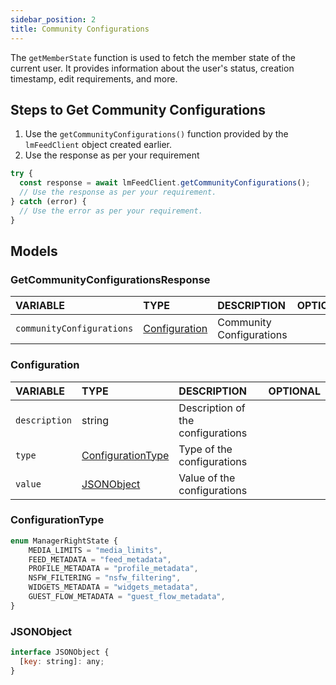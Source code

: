 ```yaml
---
sidebar_position: 2
title: Community Configurations
---
```


The `getMemberState` function is used to fetch the member state of the current user. It provides information about the user's status, creation timestamp, edit requirements, and more.

## Steps to Get Community Configurations

1. Use the `getCommunityConfigurations()` function provided by the `lmFeedClient` object created earlier.
2. Use the response as per your requirement

```js
try {
  const response = await lmFeedClient.getCommunityConfigurations();
  // Use the response as per your requirement.
} catch (error) {
  // Use the error as per your requirement.
}
```

## Models

### GetCommunityConfigurationsResponse

| **VARIABLE**              | **TYPE**                                                                | **DESCRIPTION**          | **OPTIONAL** |
| :------------------------ | :---------------------------------------------------------------------- | :----------------------- | :----------: |
| `communityConfigurations` | [Configuration](../User/get-community-configurations.md/#configuration) | Community Configurations |              |

### Configuration

| **VARIABLE**  | **TYPE**                                                                        | **DESCRIPTION**                   | **OPTIONAL** |
| :------------ | :------------------------------------------------------------------------------ | :-------------------------------- | :----------: |
| `description` | string                                                                          | Description of the configurations |              |
| `type`        | [ConfigurationType](../User/get-community-configurations.md/#configurationtype) | Type of the configurations        |              |
| `value`       | [JSONObject](../User/get-community-configurations.md/#jsonobject)               | Value of the configurations       |              |

### ConfigurationType

```js
enum ManagerRightState {
    MEDIA_LIMITS = "media_limits",
    FEED_METADATA = "feed_metadata",
    PROFILE_METADATA = "profile_metadata",
    NSFW_FILTERING = "nsfw_filtering",
    WIDGETS_METADATA = "widgets_metadata",
    GUEST_FLOW_METADATA = "guest_flow_metadata",
}
```

### JSONObject

```js
interface JSONObject {
  [key: string]: any;
}
```
